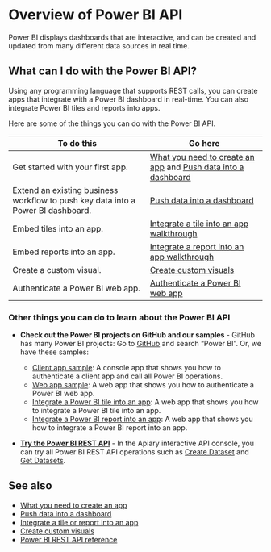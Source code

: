 ﻿<properties
   pageTitle="Overview of Power BI API"
   description="Overview of Power BI API"
   services="powerbi"
   documentationCenter=""
   authors="dvana"
   manager="mblythe"
   backup=""
   editor=""
   tags=""
   qualityFocus="identified"
   qualityDate=""/>

<tags
   ms.service="powerbi"
   ms.devlang="NA"
   ms.topic="article"
   ms.tgt_pltfrm="NA"
   ms.workload="powerbi"
   ms.date="05/24/2016"
   ms.author="derrickv"/>

# Overview of Power BI API

Power BI displays dashboards that are interactive, and can be created and updated from many different data sources in real time.

## What can I do with the Power BI API?

Using any programming language that supports REST calls, you can create apps that integrate with a Power BI dashboard in real-time. You can also integrate Power BI tiles and reports into apps.

Here are some of the things you can do with the Power BI API.

|**To do this**| **Go here**
|---|---
|Get started with your first app.| [What you need to create an app](powerbi-developer-what-you-need-to-create-an-app.md) and [Push data into a dashboard](powerbi-developer-walkthrough-push-data.md)
|Extend an existing business workflow to push key data into a Power BI dashboard. |[Push data into a dashboard](powerbi-developer-walkthrough-push-data.md)
|Embed tiles into an app.|[Integrate a tile into an app walkthrough](powerbi-developer-integrate-tile.md)
|Embed reports into an app.|[Integrate a report into an app walkthrough](powerbi-developer-integrate-report.md)
|Create a custom visual.| [Create custom visuals](powerbi-custom-visuals-create-for-the-gallery.md)
|Authenticate a Power BI web app.|[Authenticate a Power BI web app](powerbi-developer-authenticate-a-web-app.md)

### Other things you can do to learn about the Power BI API

- **Check out the Power BI projects on GitHub and our samples** - GitHub has many Power BI projects: Go to [GitHub](https://github.com/search?utf8=%E2%9C%93&q=Power+BI) and search “Power BI”. Or, we have these samples:
	- [Client app sample](https://msdn.microsoft.com/library/mt186159.aspx): A console app that shows you how to authenticate a client app and call all Power BI operations.
	- [Web app sample](https://msdn.microsoft.com/library/mt186158.aspx): A web app that shows you how to authenticate a Power BI web app.
  - [Integrate a Power BI tile into an app](https://msdn.microsoft.com/library/mt576402.aspx): A web app that shows you how to integrate a Power BI tile into an app.
  - [Integrate a Power BI report into an app](https://msdn.microsoft.com/library/mt631357.aspx): A web app that shows you how to integrate a Power BI report into an app.


- [**Try the Power BI REST API**](http://docs.powerbi.apiary.io/) -
In the Apiary interactive API console, you can try all Power BI REST API operations such as [Create Dataset](https://msdn.microsoft.com/library/mt203562.aspx) and [Get Datasets](https://msdn.microsoft.com/library/mt203567.aspx).

## See also
- [What you need to create an app](powerbi-developer-what-you-need-to-create-an-app.md)
- [Push data into a dashboard](powerbi-developer-walkthrough-push-data.md)
- [Integrate a tile or report into an app](powerbi-developer-integrate-a-power-bi-tile-or-report.md)
- [Create custom visuals](powerbi-custom-visuals-create-for-the-gallery.md)
- [Power BI REST API reference](https://msdn.microsoft.com/library/mt147898.aspx)
